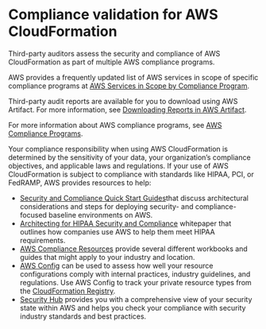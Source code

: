 # Compliance validation for AWS CloudFormation<a name="cloudformation-compliance"></a>

Third\-party auditors assess the security and compliance of AWS CloudFormation as part of multiple AWS compliance programs\.

AWS provides a frequently updated list of AWS services in scope of specific compliance programs at [AWS Services in Scope by Compliance Program](http://aws.amazon.com/compliance/services-in-scope/)\.

Third\-party audit reports are available for you to download using AWS Artifact\. For more information, see [Downloading Reports in AWS Artifact](https://docs.aws.amazon.com/artifact/latest/ug/downloading-documents.html)\.

For more information about AWS compliance programs, see [AWS Compliance Programs](http://aws.amazon.com/compliance/programs/)\.

Your compliance responsibility when using AWS CloudFormation is determined by the sensitivity of your data, your organization’s compliance objectives, and applicable laws and regulations\. If your use of AWS CloudFormation is subject to compliance with standards like HIPAA, PCI, or FedRAMP, AWS provides resources to help:

- [Security and Compliance Quick Start Guides](https://aws.amazon.com/quickstart/?awsf.quickstart-homepage-filter=categories#security-identity-compliance)that discuss architectural considerations and steps for deploying security\- and compliance\-focused baseline environments on AWS\.
- [Architecting for HIPAA Security and Compliance](https://d0.awsstatic.com/whitepapers/compliance/AWS_HIPAA_Compliance_Whitepaper.pdf) whitepaper that outlines how companies use AWS to help them meet HIPAA requirements\.
- [AWS Compliance Resources](http://aws.amazon.com/compliance/resources/) provide several different workbooks and guides that might apply to your industry and location\.
- [AWS Config](https://docs.aws.amazon.com/config/latest/developerguide/evaluate-config) can be used to assess how well your resource configurations comply with internal practices, industry guidelines, and regulations\. Use AWS Config to track your private resource types from the [CloudFormation Registry](https://docs.aws.amazon.com/AWSCloudFormation/latest/UserGuide/registry.html#registry-config-record)\.
- [Security Hub](https://docs.aws.amazon.com/securityhub/latest/userguide/what-is-securityhub) provides you with a comprehensive view of your security state within AWS and helps you check your compliance with security industry standards and best practices\.
